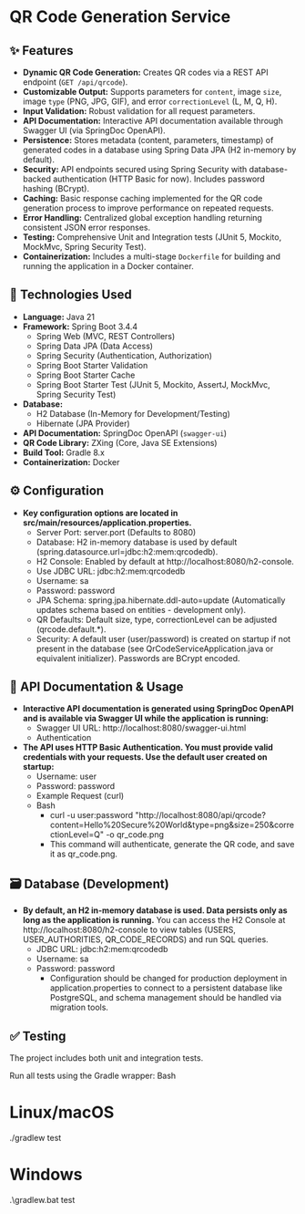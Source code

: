 # QR Code Generation Service

## ✨ Features

* **Dynamic QR Code Generation:** Creates QR codes via a REST API endpoint (`GET /api/qrcode`).
* **Customizable Output:** Supports parameters for `content`, image `size`, image `type` (PNG, JPG, GIF), and error `correctionLevel` (L, M, Q, H).
* **Input Validation:** Robust validation for all request parameters.
* **API Documentation:** Interactive API documentation available through Swagger UI (via SpringDoc OpenAPI).
* **Persistence:** Stores metadata (content, parameters, timestamp) of generated codes in a database using Spring Data JPA (H2 in-memory by default).
* **Security:** API endpoints secured using Spring Security with database-backed authentication (HTTP Basic for now). Includes password hashing (BCrypt).
* **Caching:** Basic response caching implemented for the QR code generation process to improve performance on repeated requests.
* **Error Handling:** Centralized global exception handling returning consistent JSON error responses.
* **Testing:** Comprehensive Unit and Integration tests (JUnit 5, Mockito, MockMvc, Spring Security Test).
* **Containerization:** Includes a multi-stage `Dockerfile` for building and running the application in a Docker container.
## 🚀 Technologies Used

* **Language:** Java 21
* **Framework:** Spring Boot 3.4.4
    * Spring Web (MVC, REST Controllers)
    * Spring Data JPA (Data Access)
    * Spring Security (Authentication, Authorization)
    * Spring Boot Starter Validation
    * Spring Boot Starter Cache
    * Spring Boot Starter Test (JUnit 5, Mockito, AssertJ, MockMvc, Spring Security Test)
* **Database:**
    * H2 Database (In-Memory for Development/Testing)
    * Hibernate (JPA Provider)
* **API Documentation:** SpringDoc OpenAPI (`swagger-ui`)
* **QR Code Library:** ZXing (Core, Java SE Extensions)
* **Build Tool:** Gradle 8.x
* **Containerization:** Docker


## ⚙️ Configuration
* **Key configuration options are located in src/main/resources/application.properties.**
  * Server Port: server.port (Defaults to 8080)
  * Database: H2 in-memory database is used by default (spring.datasource.url=jdbc:h2:mem:qrcodedb).
  * H2 Console: Enabled by default at http://localhost:8080/h2-console.
  * Use JDBC URL: jdbc:h2:mem:qrcodedb
  * Username: sa
  * Password: password
  * JPA Schema: spring.jpa.hibernate.ddl-auto=update (Automatically updates schema based on entities - development only).
  * QR Defaults: Default size, type, correctionLevel can be adjusted (qrcode.default.*).
  * Security: A default user (user/password) is created on startup if not present in the database (see QrCodeServiceApplication.java or equivalent initializer). Passwords are BCrypt encoded.
 
## 📖 API Documentation & Usage
* **Interactive API documentation is generated using SpringDoc OpenAPI and is available via Swagger UI while the application is running:**
    * Swagger UI URL: http://localhost:8080/swagger-ui.html
    * Authentication
 * **The API uses HTTP Basic Authentication. You must provide valid credentials with your requests. Use the default user created on startup:**
      * Username: user
      * Password: password
      * Example Request (curl)
      * Bash
          * curl -u user:password "http://localhost:8080/api/qrcode?content=Hello%20Secure%20World&type=png&size=250&correctionLevel=Q" -o qr_code.png
          * This command will authenticate, generate the QR code, and save it as qr_code.png.

## 🗃️ Database (Development)
* **By default, an H2 in-memory database is used. Data persists only as long as the application is running.**
You can access the H2 Console at http://localhost:8080/h2-console to view tables (USERS, USER_AUTHORITIES, QR_CODE_RECORDS) and run SQL queries.
  * JDBC URL: jdbc:h2:mem:qrcodedb
  * Username: sa
  * Password: password
    * Configuration should be changed for production deployment in application.properties to connect to a persistent database like PostgreSQL, and schema management should be handled via migration tools.
## ✅ Testing
The project includes both unit and integration tests.

Run all tests using the Gradle wrapper:
Bash

# Linux/macOS
./gradlew test

# Windows
.\gradlew.bat test
